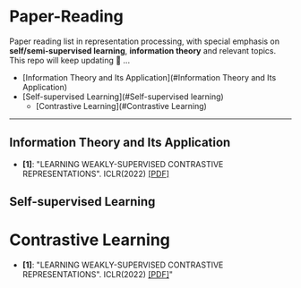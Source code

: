 ﻿# Paper-Reading
Paper reading list in representation processing, with special emphasis on **self/semi-supervised learning**, **information theory** and relevant topics. This repo will keep updating 🤗 ...

- [Information Theory and Its Application](#Information Theory and Its Application)
- [Self-supervised Learning](#Self-supervised learning)
  - [Contrastive Learning](#Contrastive Learning)


***

## Information Theory and Its Application
* **[1]**: "LEARNING WEAKLY-SUPERVISED CONTRASTIVE REPRESENTATIONS". ICLR(2022) [[PDF]](https://openreview.net/pdf?id=MSwEFaztwkE)

## Self-supervised Learning
# Contrastive Learning
* **[1]**: "LEARNING WEAKLY-SUPERVISED CONTRASTIVE REPRESENTATIONS". ICLR(2022) [[PDF]](https://openreview.net/pdf?id=MSwEFaztwkE)"
